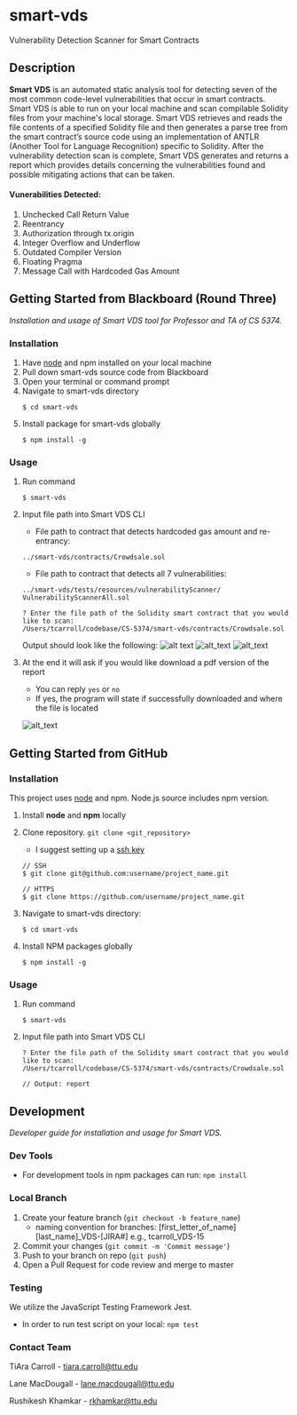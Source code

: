 # smart-vds
Vulnerability Detection Scanner for Smart Contracts

## Description
**Smart VDS** is an automated static analysis tool for detecting seven of the most common code-level vulnerabilities that 
occur in smart contracts. Smart VDS is able to run on your local machine and scan compilable Solidity files from your
machine's local storage. Smart VDS retrieves and reads the file contents of a specified Solidity file and then generates
a parse tree from the smart contract’s source code using an implementation of ANTLR 
(Another Tool for Language Recognition) specific to Solidity. After the vulnerability detection scan is complete, 
Smart VDS generates and returns a report which provides details concerning the vulnerabilities found and possible 
mitigating actions that can be taken.

#### Vunerabilities Detected:
1. Unchecked Call Return Value
2. Reentrancy
3. Authorization through tx.origin
4. Integer Overflow and Underflow
5. Outdated Compiler Version
6. Floating Pragma
7. Message Call with Hardcoded Gas Amount

## Getting Started from Blackboard (Round Three)
*Installation and usage of Smart VDS tool for Professor and TA of CS 5374.*

### Installation
1. Have [node](https://nodejs.org/en/download/) and npm installed on your local machine
2. Pull down smart-vds source code from Blackboard
3. Open your terminal or command prompt
4. Navigate to smart-vds directory
   ```shell
   $ cd smart-vds
   ```
5. Install package for smart-vds globally
   ```shell
   $ npm install -g
   ```

### Usage
1. Run command
    ```shell
    $ smart-vds
    ```
2. Input file path into Smart VDS CLI
   - File path to contract that detects hardcoded gas amount and re-entrancy: 
   
   `../smart-vds/contracts/Crowdsale.sol`
   - File path to contract that detects all 7 vulnerabilities: 
   
   `../smart-vds/tests/resources/vulnerabilityScanner/ VulnerabilityScannerAll.sol`
    ```shell
    ? Enter the file path of the Solidity smart contract that you would like to scan: 
   /Users/tcarroll/codebase/CS-5374/smart-vds/contracts/Crowdsale.sol
    ```
   Output should look like the following:
   ![alt text](https://user-images.githubusercontent.com/36643475/143727480-540e0bc0-82ba-46eb-a3a7-27902a2590fb.png)
   ![alt_text](https://user-images.githubusercontent.com/36643475/143727523-d328d378-e8c3-4977-8902-a18e4fa0ff44.png)
   ![alt_text](https://user-images.githubusercontent.com/36643475/143727536-e623ec68-2f8a-4e7e-9c72-6ba31ff8db0e.png)
3. At the end it will ask if you would like download a pdf version of the report
   - You can reply `yes` or `no`
   - If yes, the program will state if successfully downloaded and where the file is located
   
   ![alt_text](https://user-images.githubusercontent.com/36643475/143727609-465391f2-bb33-4ba4-afb8-eeee42769fc5.png)

      
## Getting Started from GitHub

### Installation
This project uses [node](https://nodejs.org/en/download/) and npm. Node.js source includes npm version.
1. Install **node** and **npm** locally
2. Clone repository. `git clone <git_repository>`
    - I suggest setting up a [ssh key](https://docs.github.com/en/authentication/connecting-to-github-with-ssh/adding-a-new-ssh-key-to-your-github-account)
    ```shell
    // SSH
    $ git clone git@github.com:username/project_name.git

    // HTTPS
    $ git clone https://github.com/username/project_name.git
    ```
3. Navigate to smart-vds directory: 
   ```shell
   $ cd smart-vds
   ```

5. Install NPM packages globally
    ```shell
    $ npm install -g
    ```
### Usage
1. Run command
    ```shell
    $ smart-vds
    ```
2. Input file path into Smart VDS CLI
    ```shell
    ? Enter the file path of the Solidity smart contract that you would like to scan: 
   /Users/tcarroll/codebase/CS-5374/smart-vds/contracts/Crowdsale.sol
   
   // Output: report
    ```
   
## Development
*Developer guide for installation and usage for Smart VDS.*
### Dev Tools
- For development tools in npm packages can run: `npm install`
### Local Branch
1. Create your feature branch (`git checkout -b feature_name`)
    - naming convention for branches: [first_letter_of_name][last_name]_VDS-[JIRA#] e.g., tcarroll_VDS-15
2. Commit your changes (`git commit -m 'Commit message'`)
3. Push to your branch on repo (`git push`)
5. Open a Pull Request for code review and merge to master

### Testing
We utilize the JavaScript Testing Framework Jest.
- In order to run test script on your local: `npm test`

### Contact Team
TiAra Carroll - tiara.carroll@ttu.edu

Lane MacDougall - lane.macdougall@ttu.edu

Rushikesh Khamkar - rkhamkar@ttu.edu

